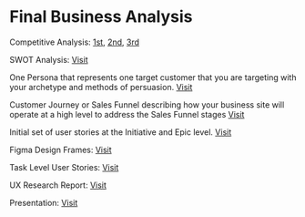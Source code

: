 # Final Business Analysis

Competitive Analysis: [1st](https://github.com/DenisCodes/is601-project/blob/main/templates/Competitive%20Analysis.md), [2nd](https://github.com/DenisCodes/is601-project/blob/main/templates/2nd%20Competitive%20Analysis.md), [3rd](https://github.com/DenisCodes/is601-project/blob/main/templates/3rd%20Competitive%20Analysis.md)

SWOT Analysis: [Visit](https://github.com/DenisCodes/is601-project/blob/main/templates/SWOT%20Analysis.md)

One Persona that represents one target customer that you are targeting with your archetype and methods of persuasion. [Visit](https://github.com/DenisCodes/is601-project/blob/main/templates/Persona.md)

Customer Journey or Sales Funnel describing how your business site will operate at a high level to address the Sales Funnel stages [Visit](https://github.com/DenisCodes/is601-project/blob/main/templates/Customer%20Journey.md)

Initial set of user stories at the Initiative and Epic level. [Visit](https://github.com/DenisCodes/is601-project/blob/main/templates/user%20stories.md)

Figma Design Frames: [Visit](https://github.com/DenisCodes/is601-project/tree/main/figma-design/figma-screenshot)

Task Level User Stories: [Visit](https://github.com/DenisCodes/is601-project/blob/main/Task%20Level%20User%20Stories/Task%20Level%20User%20Stories.md)

UX Research Report: [Visit](https://github.com/DenisCodes/is601-project/blob/main/Task%20Level%20User%20Stories/UX_Research_Report.md)

Presentation: [Visit](https://docs.google.com/presentation/d/1uUARmd3tmjJOOSGQ2KzGvQwggDJ1wxLqT_n4IuTR5sg/edit?usp=sharing)
